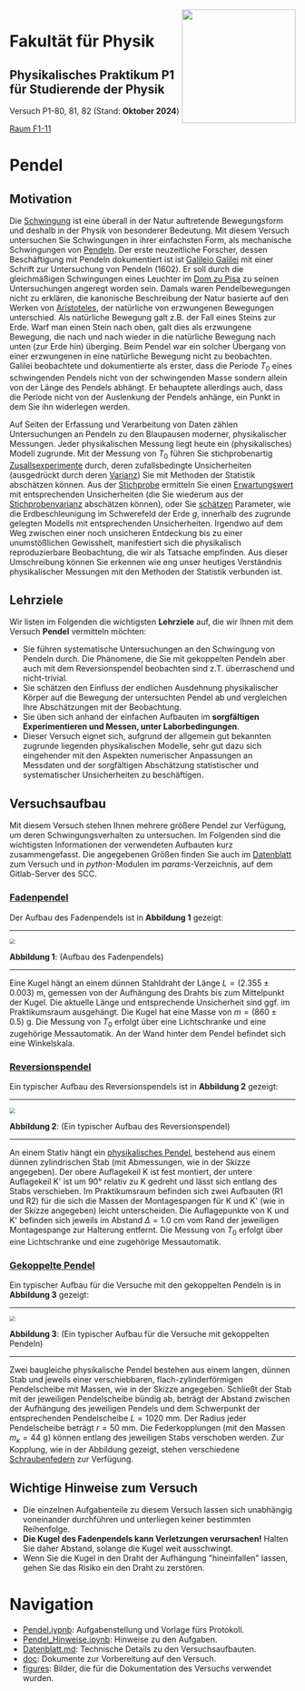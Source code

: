 <img src="../figures/Logo_KIT.svg" width="200" style="float:right;" />

# Fakultät für Physik 

## Physikalisches Praktikum P1 für Studierende der Physik



Versuch P1-80, 81, 82 (Stand: **Oktober 2024**)

[Raum F1-11](https://labs.physik.kit.edu/img/Klassische-Praktika/Lageplan_P1P2.png)



# Pendel



## Motivation

Die [Schwingung](https://de.wikipedia.org/wiki/Schwingung) ist eine überall in der Natur auftretende Bewegungsform und deshalb in der Physik von besonderer Bedeutung. Mit diesem Versuch untersuchen Sie Schwingungen in ihrer einfachsten Form, als mechanische Schwingungen von [Pendeln](https://de.wikipedia.org/wiki/Pendel). Der erste neuzeitliche Forscher, dessen Beschäftigung mit Pendeln dokumentiert ist ist [Galileio Galilei](https://de.wikipedia.org/wiki/Galileo_Galilei) mit einer Schrift zur Untersuchung von Pendeln (1602). Er soll durch die gleichmäßigen Schwingungen eines Leuchter im [Dom zu Pisa](https://de.wikipedia.org/wiki/Dom_zu_Pisa) zu seinen Untersuchungen angeregt worden sein. Damals waren Pendelbewegungen nicht zu erklären, die kanonische Beschreibung der Natur basierte auf den Werken von [Aristoteles](https://de.wikipedia.org/wiki/Aristoteles), der natürliche von erzwungenen Bewegungen unterschied. Als natürliche Bewegung galt z.B. der Fall eines Steins zur Erde. Warf man einen Stein nach oben, galt dies als erzwungene Bewegung, die nach und nach wieder in die natürliche Bewegung nach unten (zur Erde hin) überging. Beim Pendel war ein solcher Übergang von einer erzwungenen in eine natürliche Bewegung nicht zu beobachten. Galilei beobachtete und dokumentierte als erster, dass die Periode $T_{0}$ eines schwingenden Pendels nicht von der schwingenden Masse sondern allein von der Länge des Pendels abhängt. Er behauptete allerdings auch, dass die Periode nicht von der Auslenkung der Pendels anhänge, ein Punkt in dem Sie ihn widerlegen werden. 

Auf Seiten der Erfassung und Verarbeitung von Daten zählen Untersuchungen an Pendeln zu den Blaupausen moderner, physikalischer Messungen. Jeder physikalischen Messung liegt heute ein (physikalisches) Modell zugrunde. Mit der Messung von $T_{0}$ führen Sie stichprobenartig [Zusallsexperimente](https://de.wikipedia.org/wiki/Zufallsexperiment) durch,  deren zufallsbedingte Unsicherheiten (ausgedrückt durch deren [Varianz](https://de.wikipedia.org/wiki/Varianz)) Sie mit Methoden der Statistik abschätzen können. Aus der [Stichprobe](https://de.wikipedia.org/wiki/Stichprobe) ermitteln Sie einen [Erwartungswert](https://de.wikipedia.org/wiki/Erwartungswert) mit entsprechenden Unsicherheiten (die Sie wiederum aus der [Stichprobenvarianz](https://de.wikipedia.org/wiki/Stichprobenvarianz_(Sch%C3%A4tzfunktion)) abschätzen können), oder Sie [schätzen](https://de.wikipedia.org/wiki/Sch%C3%A4tzfunktion) Parameter, wie die Erdbeschleunigung im Schwerefeld der Erde $g$, innerhalb des zugrunde gelegten Modells mit entsprechenden Unsicherheiten. Irgendwo auf dem Weg zwischen einer noch unsicheren Entdeckung bis zu einer unumstößlichen Gewissheit, manifestiert sich die physikalisch reproduzierbare Beobachtung, die wir als Tatsache empfinden. Aus dieser Umschreibung können Sie erkennen wie eng unser heutiges Verständnis physikalischer Messungen mit den Methoden der Statistik verbunden ist.    

## Lehrziele

Wir listen im Folgenden die wichtigsten **Lehrziele** auf, die wir Ihnen mit dem Versuch **Pendel** vermitteln möchten: 

- Sie führen systematische Untersuchungen an den Schwingung von Pendeln durch. Die Phänomene, die Sie mit gekoppelten Pendeln aber auch mit dem Reversionspendel beobachten sind z.T. überraschend und nicht-trivial.  
- Sie schätzen den Einfluss der endlichen Ausdehnung physikalischer Körper auf die Bewegung der untersuchten Pendel ab und vergleichen Ihre Abschätzungen mit der Beobachtung.
- Sie üben sich anhand der einfachen Aufbauten im **sorgfältigen Experimentieren und Messen, unter Laborbedingungen**.
- Dieser Versuch eignet sich, aufgrund der allgemein gut bekannten zugrunde liegenden physikalischen Modelle, sehr gut dazu sich eingehender mit den Aspekten numerischer Anpassungen an Messdaten und der sorgfältigen Abschätzung statistischer und systematischer Unsicherheiten zu beschäftigen.

## Versuchsaufbau

Mit diesem Versuch stehen Ihnen mehrere größere Pendel zur Verfügung, um deren Schwingungsverhalten zu untersuchen. Im Folgenden sind die wichtigsten Informationen der verwendeten Aufbauten kurz zusammengefasst. Die angegebenen Größen finden Sie auch im [Datenblatt](https://gitlab.kit.edu/kit/etp-lehre/p1-praktikum/students/-/blob/main/Pendel/Datenblatt.md) zum Versuch und in *python*-Modulen im *params*-Verzeichnis, auf dem Gitlab-Server des SCC. 

### [Fadenpendel](https://de.wikipedia.org/wiki/Mathematisches_Pendel)

Der Aufbau des Fadenpendels ist in **Abbildung 1** gezeigt:

---

<img src="./figures/Fadenpendel.png" style="zoom:60%;" />

**Abbildung 1**: (Aufbau des Fadenpendels)

---

Eine Kugel hängt an einem dünnen Stahldraht der Länge $L=(2.355\pm0.003)\ \mathrm{m},$ gemessen von der Aufhängung des Drahts bis zum Mittelpunkt der Kugel. Die aktuelle Länge und entsprechende Unsicherheit sind ggf. im Praktikumsraum ausgehängt. Die Kugel hat eine Masse von $m=(860\pm0.5)\ \mathrm{g}$. Die Messung von $T_{0}$ erfolgt über eine Lichtschranke und eine zugehörige Messautomatik. An der Wand hinter dem Pendel befindet sich eine Winkelskala. 

### [Reversionspendel](https://de.wikipedia.org/wiki/Reversionspendel)

Ein typischer Aufbau des Reversionspendels ist in **Abbildung 2** gezeigt:

---

<img src="./figures/Reversionspendel.png" style="zoom:60%;" />

**Abbildung 2**: (Ein typischer Aufbau des Reversionspendel)

---

An einem Stativ hängt ein [physikalisches Pendel](https://de.wikipedia.org/wiki/Physikalisches_Pendel), bestehend aus einem dünnen zylindrischen Stab (mit Abmessungen, wie in der Skizze angegeben). Der obere Auflagekeil K ist fest montiert, der untere Auflagekeil K' ist um 90° relativ zu K gedreht und lässt sich entlang des Stabs verschieben. Im Praktikumsraum befinden sich zwei Aufbauten (R1 und R2) für die sich die Massen der Montagespangen für K und K' (wie in der Skizze angegeben) leicht unterscheiden. Die Auflagepunkte von K und K' befinden sich jeweils im Abstand $\Delta=1.0\ \mathrm{cm}$ vom Rand der jeweiligen Montagespange zur Halterung entfernt. Die Messung von $T_{0}$ erfolgt über eine Lichtschranke und eine zugehörige Messautomatik.

### [Gekoppelte Pendel](https://de.wikipedia.org/wiki/Gekoppelte_Pendel)

Ein typischer Aufbau für die Versuche mit den gekoppelten Pendeln is in **Abbildung 3** gezeigt:

---

<img src="./figures/GekoppeltePendel.png" style="zoom:60%;" />

**Abbildung 3**: (Ein typischer Aufbau für die Versuche mit gekoppelten Pendeln)

---

Zwei baugleiche physikalische Pendel bestehen aus einem langen, dünnen Stab und jeweils einer verschiebbaren, flach-zylinderförmigen Pendelscheibe mit Massen, wie in der Skizze angegeben. Schließt der Stab mit der jeweiligen Pendelscheibe bündig ab, beträgt der Abstand zwischen der Aufhängung des jeweiligen Pendels und dem Schwerpunkt der entsprechenden Pendelscheibe $L=1020\ \mathrm{mm}$. Der Radius jeder Pendelscheibe beträgt $r=50\ \mathrm{mm}$.  Die Federkopplungen (mit den Massen $m_{\kappa}=44\ \mathrm{g}$) können entlang des jeweiligen Stabs verschoben werden. Zur Kopplung, wie in der Abbildung gezeigt, stehen verschiedene [Schraubenfedern](https://de.wikipedia.org/wiki/Feder_(Technik)) zur Verfügung.

## Wichtige Hinweise zum Versuch

- Die einzelnen Aufgabenteile zu diesem Versuch lassen sich unabhängig voneinander durchführen und unterliegen keiner bestimmten Reihenfolge. 
- **Die Kugel des Fadenpendels kann Verletzungen verursachen!** Halten Sie daher Abstand, solange die Kugel weit ausschwingt. 
- Wenn Sie die Kugel in den Draht der Aufhängung "hineinfallen" lassen, gehen Sie das Risiko ein den Draht zu zerstören.

# Navigation

- [Pendel.iypnb](https://gitlab.kit.edu/kit/etp-lehre/p1-praktikum/students/-/blob/main/Pendel/Pendel.ipynb): Aufgabenstellung und Vorlage fürs Protokoll.
- [Pendel_Hinweise.ipynb](https://gitlab.kit.edu/kit/etp-lehre/p1-praktikum/students/-/blob/main/Pendel/Pendel_Hinweise.ipynb): Hinweise zu den Aufgaben.
- [Datenblatt.md](https://gitlab.kit.edu/kit/etp-lehre/p1-praktikum/students/-/blob/main/Pendel/Datenblatt.md): Technische Details zu den Versuchsaufbauten.
- [doc](https://gitlab.kit.edu/kit/etp-lehre/p1-praktikum/students/-/tree/main/Pendel/doc): Dokumente zur Vorbereitung auf den Versuch.
- [figures](https://gitlab.kit.edu/kit/etp-lehre/p1-praktikum/students/-/tree/main/Pendel/figures): Bilder, die für die Dokumentation des Versuchs verwendet wurden.

